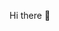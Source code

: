Hi there 👋

<!--
**Rakheelg/Rakheelg** is a ✨ _special_ ✨ repository because its `README.md` (this file) appears on your GitHub profile.

Here are some ideas to get you started:

- 🔭 I’m currently working on setting up a github account.
- 🌱 I’m currently learning Python.
- 👯 I’m looking to collaborate on climate-related topics.
- 🤔 I’m looking for help on advancing my coding skills
- 💬 Ask me about ...
- 📫 How to reach me: rakhee.lg@gmail.com
- 😄 Pronouns: her/she
- ⚡ Fun fact: ...
-->
